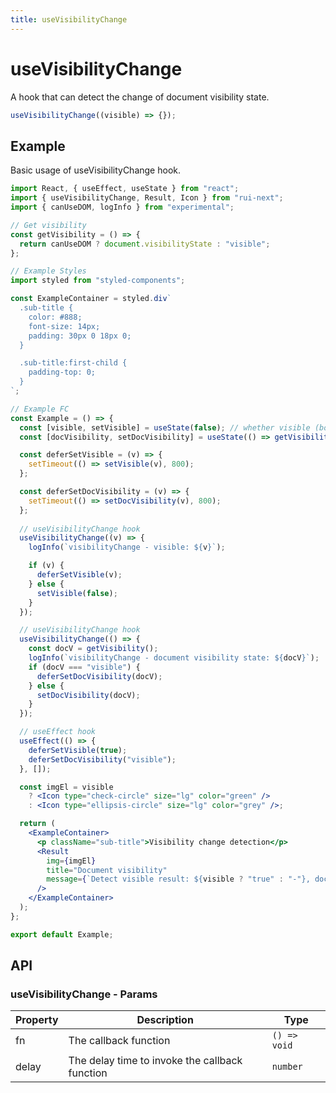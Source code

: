```yaml
---
title: useVisibilityChange
---
```


# useVisibilityChange

A hook that can detect the change of document visibility state.

```ts
useVisibilityChange((visible) => {});
```

## Example

Basic usage of useVisibilityChange hook.

```jsx live=local
import React, { useEffect, useState } from "react";
import { useVisibilityChange, Result, Icon } from "rui-next";
import { canUseDOM, logInfo } from "experimental";

// Get visibility
const getVisibility = () => {
  return canUseDOM ? document.visibilityState : "visible";
};

// Example Styles
import styled from "styled-components";

const ExampleContainer = styled.div`
  .sub-title {
    color: #888;
    font-size: 14px;
    padding: 30px 0 18px 0;
  }

  .sub-title:first-child {
    padding-top: 0;
  }
`;

// Example FC
const Example = () => {
  const [visible, setVisible] = useState(false); // whether visible (boolean)
  const [docVisibility, setDocVisibility] = useState(() => getVisibility()); // document visibility state

  const deferSetVisible = (v) => {
    setTimeout(() => setVisible(v), 800);
  };

  const deferSetDocVisibility = (v) => {
    setTimeout(() => setDocVisibility(v), 800);
  };
  
  // useVisibilityChange hook
  useVisibilityChange((v) => {
    logInfo(`visibilityChange - visible: ${v}`);

    if (v) {
      deferSetVisible(v);
    } else {
      setVisible(false);
    }
  });

  // useVisibilityChange hook
  useVisibilityChange(() => {
    const docV = getVisibility();
    logInfo(`visibilityChange - document visibility state: ${docV}`);
    if (docV === "visible") {
      deferSetDocVisibility(docV);
    } else {
      setDocVisibility(docV);
    }
  });

  // useEffect hook
  useEffect(() => {
    deferSetVisible(true);
    deferSetDocVisibility("visible");
  }, []);

  const imgEl = visible
    ? <Icon type="check-circle" size="lg" color="green" />
    : <Icon type="ellipsis-circle" size="lg" color="grey" />;

  return (
    <ExampleContainer>
      <p className="sub-title">Visibility change detection</p>
      <Result
        img={imgEl}
        title="Document visibility"
        message={`Detect visible result: ${visible ? "true" : "-"}, document visibility state: ${docVisibility}`}
      />
    </ExampleContainer>
  );
};

export default Example;
```

## API

### useVisibilityChange - Params

| Property      | Description                                                               | Type                                                                                           |
| ------------- | ------------------------------------------------------------------------- | ---------------------------------------------------------------------------------------------- |
| fn            | The callback function                                                     | `() => void`                                                                                   |
| delay         | The delay time to invoke the callback function                            | `number`                                                                                       |
